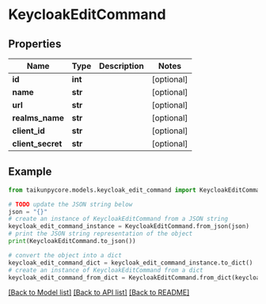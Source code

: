 # KeycloakEditCommand


## Properties

Name | Type | Description | Notes
------------ | ------------- | ------------- | -------------
**id** | **int** |  | [optional] 
**name** | **str** |  | [optional] 
**url** | **str** |  | [optional] 
**realms_name** | **str** |  | [optional] 
**client_id** | **str** |  | [optional] 
**client_secret** | **str** |  | [optional] 

## Example

```python
from taikunpycore.models.keycloak_edit_command import KeycloakEditCommand

# TODO update the JSON string below
json = "{}"
# create an instance of KeycloakEditCommand from a JSON string
keycloak_edit_command_instance = KeycloakEditCommand.from_json(json)
# print the JSON string representation of the object
print(KeycloakEditCommand.to_json())

# convert the object into a dict
keycloak_edit_command_dict = keycloak_edit_command_instance.to_dict()
# create an instance of KeycloakEditCommand from a dict
keycloak_edit_command_from_dict = KeycloakEditCommand.from_dict(keycloak_edit_command_dict)
```
[[Back to Model list]](../README.md#documentation-for-models) [[Back to API list]](../README.md#documentation-for-api-endpoints) [[Back to README]](../README.md)


